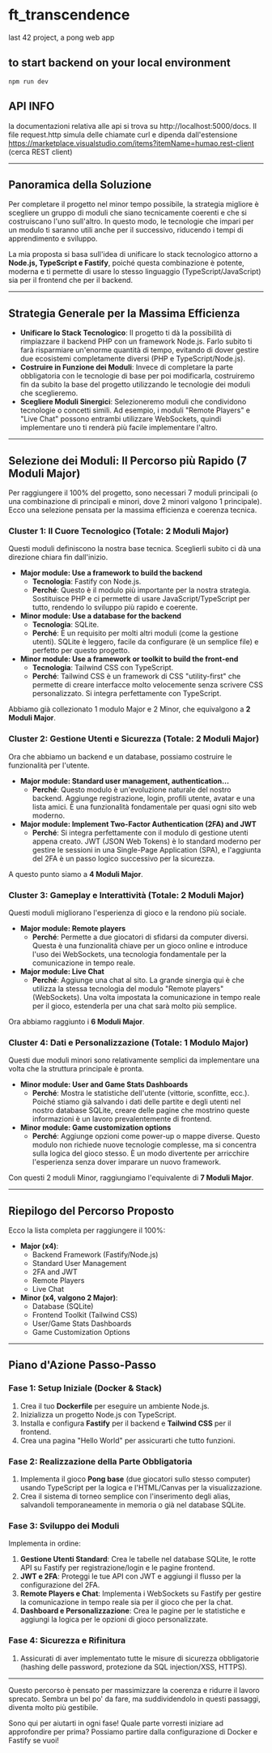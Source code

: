 # ft_transcendence
last  42 project, a pong web app

## to start backend on your local environment

```
npm run dev
```
## API INFO

la documentazioni relativa alle api si trova su http://localhost:5000/docs.
Il file request.http simula delle chiamate curl e dipenda dall'estensione https://marketplace.visualstudio.com/items?itemName=humao.rest-client (cerca REST client)


---

## Panoramica della Soluzione

Per completare il progetto nel minor tempo possibile, la strategia migliore è scegliere un gruppo di moduli che siano tecnicamente coerenti e che si costruiscano l'uno sull'altro. In questo modo, le tecnologie che impari per un modulo ti saranno utili anche per il successivo, riducendo i tempi di apprendimento e sviluppo.

La mia proposta si basa sull'idea di unificare lo stack tecnologico attorno a **Node.js, TypeScript e Fastify**, poiché questa combinazione è potente, moderna e ti permette di usare lo stesso linguaggio (TypeScript/JavaScript) sia per il frontend che per il backend.

---

## Strategia Generale per la Massima Efficienza

* **Unificare lo Stack Tecnologico**: Il progetto ti dà la possibilità di rimpiazzare il backend PHP con un framework Node.js. Farlo subito ti farà risparmiare un'enorme quantità di tempo, evitando di dover gestire due ecosistemi completamente diversi (PHP e TypeScript/Node.js).
* **Costruire in Funzione dei Moduli**: Invece di completare la parte obbligatoria con le tecnologie di base per poi modificarla, costruiremo fin da subito la base del progetto utilizzando le tecnologie dei moduli che sceglieremo.
* **Scegliere Moduli Sinergici**: Selezioneremo moduli che condividono tecnologie o concetti simili. Ad esempio, i moduli "Remote Players" e "Live Chat" possono entrambi utilizzare WebSockets, quindi implementare uno ti renderà più facile implementare l'altro.

---

## Selezione dei Moduli: Il Percorso più Rapido (7 Moduli Major)

Per raggiungere il 100% del progetto, sono necessari 7 moduli principali (o una combinazione di principali e minori, dove 2 minori valgono 1 principale). Ecco una selezione pensata per la massima efficienza e coerenza tecnica.

### Cluster 1: Il Cuore Tecnologico (Totale: 2 Moduli Major)

Questi moduli definiscono la nostra base tecnica. Sceglierli subito ci dà una direzione chiara fin dall'inizio.

* **Major module: Use a framework to build the backend**
    * **Tecnologia**: Fastify con Node.js.
    * **Perché**: Questo è il modulo più importante per la nostra strategia. Sostituisce PHP e ci permette di usare JavaScript/TypeScript per tutto, rendendo lo sviluppo più rapido e coerente.
* **Minor module: Use a database for the backend**
    * **Tecnologia**: SQLite.
    * **Perché**: È un requisito per molti altri moduli (come la gestione utenti). SQLite è leggero, facile da configurare (è un semplice file) e perfetto per questo progetto.
* **Minor module: Use a framework or toolkit to build the front-end**
    * **Tecnologia**: Tailwind CSS con TypeScript.
    * **Perché**: Tailwind CSS è un framework di CSS "utility-first" che permette di creare interfacce molto velocemente senza scrivere CSS personalizzato. Si integra perfettamente con TypeScript.

Abbiamo già collezionato 1 modulo Major e 2 Minor, che equivalgono a **2 Moduli Major**.

### Cluster 2: Gestione Utenti e Sicurezza (Totale: 2 Moduli Major)

Ora che abbiamo un backend e un database, possiamo costruire le funzionalità per l'utente.

* **Major module: Standard user management, authentication...**
    * **Perché**: Questo modulo è un'evoluzione naturale del nostro backend. Aggiunge registrazione, login, profili utente, avatar e una lista amici. È una funzionalità fondamentale per quasi ogni sito web moderno.
* **Major module: Implement Two-Factor Authentication (2FA) and JWT**
    * **Perché**: Si integra perfettamente con il modulo di gestione utenti appena creato. JWT (JSON Web Tokens) è lo standard moderno per gestire le sessioni in una Single-Page Application (SPA), e l'aggiunta del 2FA è un passo logico successivo per la sicurezza.

A questo punto siamo a **4 Moduli Major**.

### Cluster 3: Gameplay e Interattività (Totale: 2 Moduli Major)

Questi moduli migliorano l'esperienza di gioco e la rendono più sociale.

* **Major module: Remote players**
    * **Perché**: Permette a due giocatori di sfidarsi da computer diversi. Questa è una funzionalità chiave per un gioco online e introduce l'uso dei WebSockets, una tecnologia fondamentale per la comunicazione in tempo reale.
* **Major module: Live Chat**
    * **Perché**: Aggiunge una chat al sito. La grande sinergia qui è che utilizza la stessa tecnologia del modulo "Remote players" (WebSockets). Una volta impostata la comunicazione in tempo reale per il gioco, estenderla per una chat sarà molto più semplice.

Ora abbiamo raggiunto i **6 Moduli Major**.

### Cluster 4: Dati e Personalizzazione (Totale: 1 Modulo Major)

Questi due moduli minori sono relativamente semplici da implementare una volta che la struttura principale è pronta.

* **Minor module: User and Game Stats Dashboards**
    * **Perché**: Mostra le statistiche dell'utente (vittorie, sconfitte, ecc.). Poiché stiamo già salvando i dati delle partite e degli utenti nel nostro database SQLite, creare delle pagine che mostrino queste informazioni è un lavoro prevalentemente di frontend.
* **Minor module: Game customization options**
    * **Perché**: Aggiunge opzioni come power-up o mappe diverse. Questo modulo non richiede nuove tecnologie complesse, ma si concentra sulla logica del gioco stesso. È un modo divertente per arricchire l'esperienza senza dover imparare un nuovo framework.

Con questi 2 moduli Minor, raggiungiamo l'equivalente di **7 Moduli Major**.

---

## Riepilogo del Percorso Proposto

Ecco la lista completa per raggiungere il 100%:

* **Major (x4)**:
    * Backend Framework (Fastify/Node.js)
    * Standard User Management
    * 2FA and JWT
    * Remote Players
    * Live Chat
* **Minor (x4, valgono 2 Major)**:
    * Database (SQLite)
    * Frontend Toolkit (Tailwind CSS)
    * User/Game Stats Dashboards
    * Game Customization Options

---

## Piano d'Azione Passo-Passo

### Fase 1: Setup Iniziale (Docker & Stack)

1.  Crea il tuo **Dockerfile** per eseguire un ambiente Node.js.
2.  Inizializza un progetto Node.js con TypeScript.
3.  Installa e configura **Fastify** per il backend e **Tailwind CSS** per il frontend.
4.  Crea una pagina "Hello World" per assicurarti che tutto funzioni.

### Fase 2: Realizzazione della Parte Obbligatoria

1.  Implementa il gioco **Pong base** (due giocatori sullo stesso computer) usando TypeScript per la logica e l'HTML/Canvas per la visualizzazione.
2.  Crea il sistema di torneo semplice con l'inserimento degli alias, salvandoli temporaneamente in memoria o già nel database SQLite.

### Fase 3: Sviluppo dei Moduli

Implementa in ordine:

1.  **Gestione Utenti Standard**: Crea le tabelle nel database SQLite, le rotte API su Fastify per registrazione/login e le pagine frontend.
2.  **JWT e 2FA**: Proteggi le tue API con JWT e aggiungi il flusso per la configurazione del 2FA.
3.  **Remote Players e Chat**: Implementa i WebSockets su Fastify per gestire la comunicazione in tempo reale sia per il gioco che per la chat.
4.  **Dashboard e Personalizzazione**: Crea le pagine per le statistiche e aggiungi la logica per le opzioni di gioco personalizzate.

### Fase 4: Sicurezza e Rifinitura

1.  Assicurati di aver implementato tutte le misure di sicurezza obbligatorie (hashing delle password, protezione da SQL injection/XSS, HTTPS).

---

Questo percorso è pensato per massimizzare la coerenza e ridurre il lavoro sprecato. Sembra un bel po' da fare, ma suddividendolo in questi passaggi, diventa molto più gestibile.

Sono qui per aiutarti in ogni fase! Quale parte vorresti iniziare ad approfondire per prima? Possiamo partire dalla configurazione di Docker e Fastify se vuoi!
